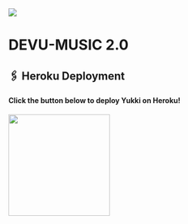 <img src="https://telegra.ph/file/33414d153b7510f4a7a82.jpg"/>

# DEVU-MUSIC 2.0



## 🖇 Heroku Deployment

<h4>Click the button below to deploy Yukki on Heroku!</h4>    
<a href="https://heroku.com/deploy?template=https://github.com/https://github.com/S-UNSTOPPABLE/UNSTOPPABLEMUSICBOT"><img src="https://img.shields.io/badge/Deploy%20To%20Heroku-blueviolet?style=for-the-badge&logo=heroku" width="200""/></a>
